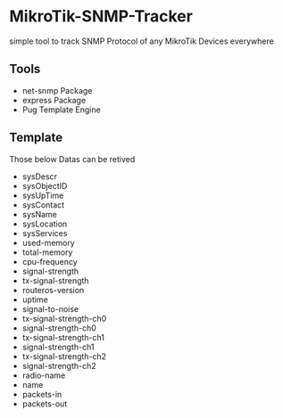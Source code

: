 # MikroTik-SNMP-Tracker

simple tool to track SNMP Protocol of any MikroTik Devices everywhere

## Tools
- net-snmp Package
- express Package
- Pug Template Engine

## Template
Those below Datas can be retived
- sysDescr
- sysObjectID
- sysUpTime
- sysContact
- sysName
- sysLocation
- sysServices
- used-memory
- total-memory
- cpu-frequency
- signal-strength
- tx-signal-strength
- routeros-version
- uptime
- signal-to-noise
- tx-signal-strength-ch0
- signal-strength-ch0
- tx-signal-strength-ch1
- signal-strength-ch1
- tx-signal-strength-ch2
- signal-strength-ch2
- radio-name
- name
- packets-in
- packets-out
